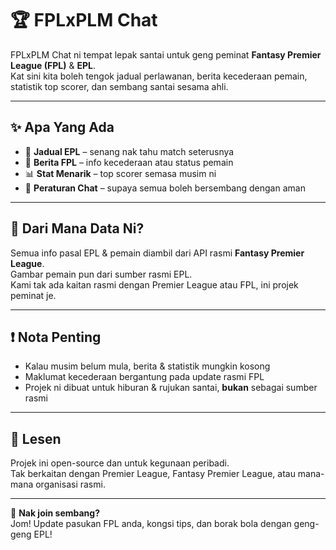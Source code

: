 # 🏆 FPLxPLM Chat

FPLxPLM Chat ni tempat lepak santai untuk geng peminat **Fantasy Premier League (FPL)** & **EPL**.  
Kat sini kita boleh tengok jadual perlawanan, berita kecederaan pemain, statistik top scorer, dan sembang santai sesama ahli.

---

## ✨ Apa Yang Ada
- 📅 **Jadual EPL** – senang nak tahu match seterusnya
- 🚨 **Berita FPL** – info kecederaan atau status pemain
- 📊 **Stat Menarik** – top scorer semasa musim ni
- 📜 **Peraturan Chat** – supaya semua boleh bersembang dengan aman

---

## 📡 Dari Mana Data Ni?
Semua info pasal EPL & pemain diambil dari API rasmi **Fantasy Premier League**.  
Gambar pemain pun dari sumber rasmi EPL.  
Kami tak ada kaitan rasmi dengan Premier League atau FPL, ini projek peminat je.

---

## ❗ Nota Penting
- Kalau musim belum mula, berita & statistik mungkin kosong
- Maklumat kecederaan bergantung pada update rasmi FPL
- Projek ni dibuat untuk hiburan & rujukan santai, **bukan** sebagai sumber rasmi

---

## 📜 Lesen
Projek ini open-source dan untuk kegunaan peribadi.  
Tak berkaitan dengan Premier League, Fantasy Premier League, atau mana-mana organisasi rasmi.

---

💬 **Nak join sembang?**  
Jom! Update pasukan FPL anda, kongsi tips, dan borak bola dengan geng-geng EPL!
